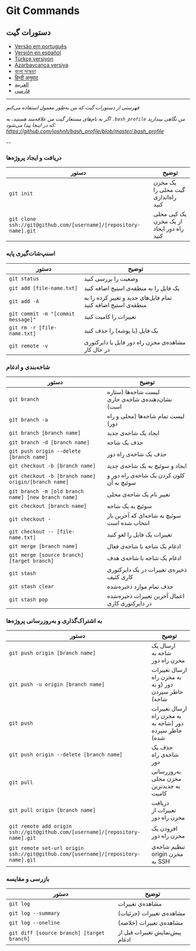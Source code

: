 Git Commands
============

## دستورات گیت
- [Versão em português](READMEpt.md)
- [Versión en español](READMEes.md)
- [Türkçe versiyon](READMEtr.md)
- [Azərbaycanca versiya](READMEaz.md)
- [বাংলা সংস্করণ](READMEbn.md)
- [हिन्दी अनुवाद](READMEhi.md)
- [العربية](READMEar.md)
- [فارسی](READMEfr.md)

___

_فهرستی از دستورات گیت که من به‌طور معمول استفاده می‌کنم_

*اگر به نام‌های مستعار گیت من علاقه‌مند هستید، به `.bash_profile` من نگاهی بیندازید که در اینجا پیدا می‌شود: https://github.com/joshnh/bash_profile/blob/master/.bash_profile*

--

### دریافت و ایجاد پروژه‌ها

| دستور | توضیح |
| ------- | ----------- |
| `git init` | یک مخزن گیت محلی را راه‌اندازی کنید |
| `git clone ssh://git@github.com/[username]/[repository-name].git` | یک کپی محلی از یک مخزن راه دور ایجاد کنید |

### اسنپ‌شات‌گیری پایه

| دستور | توضیح |
| ------- | ----------- |
| `git status` | وضعیت را بررسی کنید |
| `git add [file-name.txt]` | یک فایل را به منطقه‌ی استیج اضافه کنید |
| `git add -A` | تمام فایل‌های جدید و تغییر کرده را به منطقه‌ی استیج اضافه کنید |
| `git commit -m "[commit message]"` | تغییرات را کامیت کنید |
| `git rm -r [file-name.txt]` | یک فایل (یا پوشه) را حذف کنید |
| `git remote -v` | مشاهده‌ی مخزن راه دور فایل یا دایرکتوری در حال کار |

### شاخه‌بندی و ادغام

| دستور | توضیح |
| ------- | ----------- |
| `git branch` | لیست شاخه‌ها (ستاره نشان‌دهنده‌ی شاخه‌ی جاری است) |
| `git branch -a` | لیست تمام شاخه‌ها (محلی و راه دور) |
| `git branch [branch name]` | ایجاد یک شاخه‌ی جدید |
| `git branch -d [branch name]` | حذف یک شاخه |
| `git push origin --delete [branch name]` | حذف یک شاخه‌ی راه دور |
| `git checkout -b [branch name]` | ایجاد و سوئیچ به یک شاخه‌ی جدید |
| `git checkout -b [branch name] origin/[branch name]` | کلون کردن یک شاخه‌ی راه دور و سوئیچ به آن |
| `git branch -m [old branch name] [new branch name]` | تغییر نام یک شاخه‌ی محلی |
| `git checkout [branch name]` | سوئیچ به یک شاخه |
| `git checkout -` | سوئیچ به شاخه‌ای که آخرین بار انتخاب شده است |
| `git checkout -- [file-name.txt]` | تغییرات یک فایل را لغو کنید |
| `git merge [branch name]` | ادغام یک شاخه با شاخه‌ی فعال |
| `git merge [source branch] [target branch]` | ادغام یک شاخه با شاخه‌ی هدف |
| `git stash` | ذخیره‌ی تغییرات در یک دایرکتوری کاری کثیف |
| `git stash clear` | حذف تمام موارد ذخیره‌شده |
| `git stash pop` | اعمال آخرین تغییرات ذخیره‌شده در دایرکتوری کاری |

### به اشتراک‌گذاری و به‌روزرسانی پروژه‌ها

| دستور | توضیح |
| ------- | ----------- |
| `git push origin [branch name]` | ارسال یک شاخه به مخزن راه دور |
| `git push -u origin [branch name]` | ارسال تغییرات به مخزن راه دور (و به خاطر سپردن شاخه) |
| `git push` | ارسال تغییرات به مخزن راه دور (شاخه به خاطر سپرده شده) |
| `git push origin --delete [branch name]` | حذف یک شاخه‌ی راه دور |
| `git pull` | به‌روزرسانی مخزن محلی به جدیدترین کامیت |
| `git pull origin [branch name]` | دریافت تغییرات از مخزن راه دور |
| `git remote add origin ssh://git@github.com/[username]/[repository-name].git` | افزودن یک مخزن راه دور |
| `git remote set-url origin ssh://git@github.com/[username]/[repository-name].git` | تنظیم شاخه‌ی origin مخزن به SSH |

### بازرسی و مقایسه

| دستور | توضیح |
| ------- | ----------- |
| `git log` | مشاهده‌ی تغییرات |
| `git log --summary` | مشاهده‌ی تغییرات (جزئیات) |
| `git log --oneline` | مشاهده‌ی تغییرات (خلاصه) |
| `git diff [source branch] [target branch]` | پیش‌نمایش تغییرات قبل از ادغام |
